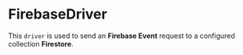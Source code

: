 # FirebaseDriver

This `driver` is used to send an **Firebase Event** request to a configured collection **Firestore**.
